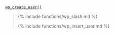 <p><code><a href="https://developer.wordpress.org/reference/functions/wp_create_user/">wp_create_user()</a></code></p>

<blockquote>

{% include functions/wp_slash.md %}

{% include functions/wp_insert_user.md %}

</blockquote>
